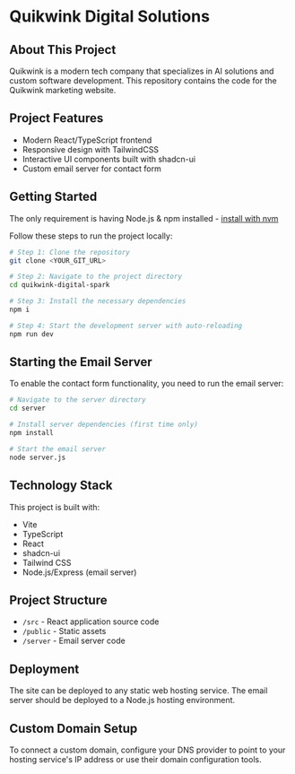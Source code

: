 # Quikwink Digital Solutions

## About This Project

Quikwink is a modern tech company that specializes in AI solutions and custom software development. This repository contains the code for the Quikwink marketing website.

## Project Features

- Modern React/TypeScript frontend
- Responsive design with TailwindCSS
- Interactive UI components built with shadcn-ui
- Custom email server for contact form

## Getting Started

The only requirement is having Node.js & npm installed - [install with nvm](https://github.com/nvm-sh/nvm#installing-and-updating)

Follow these steps to run the project locally:

```sh
# Step 1: Clone the repository
git clone <YOUR_GIT_URL>

# Step 2: Navigate to the project directory
cd quikwink-digital-spark

# Step 3: Install the necessary dependencies
npm i

# Step 4: Start the development server with auto-reloading
npm run dev
```

## Starting the Email Server

To enable the contact form functionality, you need to run the email server:

```sh
# Navigate to the server directory
cd server

# Install server dependencies (first time only)
npm install

# Start the email server
node server.js
```

## Technology Stack

This project is built with:

- Vite
- TypeScript
- React
- shadcn-ui
- Tailwind CSS
- Node.js/Express (email server)

## Project Structure

- `/src` - React application source code
- `/public` - Static assets
- `/server` - Email server code

## Deployment

The site can be deployed to any static web hosting service. The email server should be deployed to a Node.js hosting environment.

## Custom Domain Setup

To connect a custom domain, configure your DNS provider to point to your hosting service's IP address or use their domain configuration tools.
